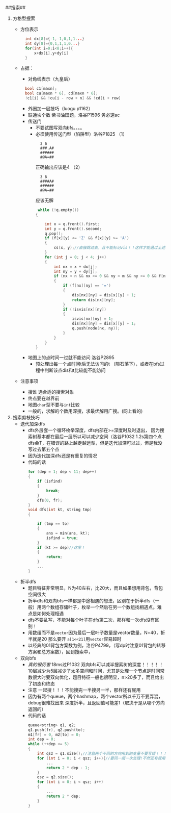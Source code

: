 ##搜索##

1. 方格型搜索
    * 方位表示
      ```cpp
        int dx[8]={-1,-1,0,1,1...}          
        int dy[8]={0,1,1,1,0...}
        for(int i=0;i<8;i++){
            x+dx[i],y+dy[i]
        }
      ```
    * 占据：
      * 对角线表示（九皇后）
      ```cpp
        bool c1[maxn];
        bool cu[maxn * 6], cd[maxn * 6]; 
        !c1[i] && !cu[i - row + n] && !cd[i + row]
      ```  
      * 外圈加一层技巧（luogu p1162）
      * 联通块个数  紫书油田题，洛谷P1596  务必速ac
      * 传送门 
        * 不要试图写双向bfs。。。。
        * 必须使用传送门型（陷阱型）洛谷P1825
          （1）
            ```
              3 6
              ###.A#
              ######
              #@A=##
            ``` 
            正确输出应该是4
          （2）
            ```
              3 6
              ####A#
              ######
              #@A=##
            ``` 
            应该无解
            ```cpp
             while (!q.empty())
            {

                int x = q.front().first;
                int y = q.front().second;
                q.pop();
                if (f[x][y] <= 'Z' && f[x][y] >= 'A')
                {
                    cs(x, y);//直接跳过去，且不能标记vis！！这样才能通过上述样例
                }
                for (int j = 0; j < 4; j++)
                {
                    int nx = x + dx[j];
                    int ny = y + dy[j];
                    if (nx < n && nx >= 0 && ny < m && ny >= 0 && f[nx][ny] != '#')
                    {
                        if (f[nx][ny] == '=')
                        {
                            dis[nx][ny] = dis[x][y] + 1;
                            return dis[nx][ny];
                        }
                        if (!isvis[nx][ny])
                        {
                            isvis[nx][ny] = 1;
                            dis[nx][ny] = dis[x][y] + 1;
                            q.push(node(nx, ny));
                        }
                    }
                }
            }
            ```
      * 地图上的点时间一过就不能访问 洛谷P2895
          * 预处理出每一个点时间t后无法访问的t  （陨石落下），或者在bfs过程中判断该点dis和t比较能不能访问
              
    * 注意事项  
      * 搜谁  选合适的搜索对象
      * 终点要在越界前
      * 地图`char`型不要与`int`比较
      * 一般的，求解的个数用深搜，求最优解用广搜。(网上看的)
2. 搜索剪枝技巧
    * 迭代加深dfs
      * dfs外层套一个循环枚举深度，dfs内部在>=深度时及时退出，  因为搜索树基本都在最后一层所以可以减少空间（洛谷P1032 1.2s第四个点dfs会T，在错误的路上越走越远型，但是迭代加深可以过，但是我没写过去第五个点
      * 因为迭代加深dfs还是有重复的情况
      * 代码的话
        ```cpp
        for (dep = 1; dep < 11; dep++)
        {
            if (isfind)
            {
                break;
            }
            dfs(0, fr);
        }
        void dfs(int kt, string tmp)
        {

            if (tmp == to)
            {
                ans = min(ans, kt);
                isfind = true;
            }
            if (kt >= dep)//这里！
            {
                return;
            }
            ...
        }
        ```
    * 折半dfs
      * 题目特征非常明显，N为40左右，比20大，而且如果想用背包，背包空间很大
      * 折半dfs和双向bfs一样都是中途相遇的想法，区别在于折半dfs（一般）用两个数组存储叶子，枚举一个然后在另一个数组找相遇点。难点是如何处理相遇
      * dfs不要乱写，不能对每个叶子在dfs第二次，那样和一次dfs没有区别！
      * 用数组而不是`vector`因为最后一层叶子数量是vector数量，N=40，折半就是20 那么要开 `a[1<<21]`用`vector`容易超时
      * 以经典的01背包方案数为例，洛谷P4799，（写dp时注意01背包的转移方案和总方案数），回到搜索中，      
    * 双向bfs
      * _真的很厉害_ 18ms过P1032 双向bfs可以减半搜索树的深度！！！！！10层减少为5层减少了太多空间和时间，尤其是处理一个节点是时间常数很大时要双向优化，题目特征一般也很明显，n>20多了，而且给出了初态和终态
      * 注意  一起搜！！！不能搜完一半搜另一半，那样还有屁用
      * 因为有两个queue，两个hashmap，两个vector<string>所以千万不要弄混，debug很难找出来 深度折半，且返回值可能差1（取决于是从哪个方向返回的）
      * 代码的话
        ```cpp
        queue<string> q1, q2;
        q1.push(fr), q2.push(to);
        m1[fr] = 0, m2[to] = 0;
        int dep = 0;
        while (++dep <= 5)
        {
            int qsz = q1.size();//注意两个不同的方向用到的变量不要写错！！！！
            for (int i = 0; i < qsz; i++){//要同一层一次处理!不然还有屁用！！！
                ...
                return 2 * dep - 1;
            }
            qsz = q2.size();
            for (int i = 0; i < qsz; i++)
            {
                ...
                return 2 * dep;
            }
        }
        ```     